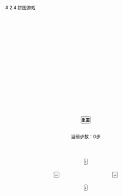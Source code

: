 <link rel="stylesheet" href="../../assets/button.css" type="text/css">
# 2.4 拼图游戏

<style>
    * {
      margin: 0;
      padding: 0;
    }

    .puzzle {
      width: 300px;
      height: 300px;
      display: flex;
      flex-wrap: wrap;
      margin: 0 auto;
    }

    .puzzle div {
      width: 100px;
      text-align: center;
      line-height: 100px;
      font-size: 30px;
    }

    .puzzle div:nth-child(1) {
      background: red
    }

    .puzzle div:nth-child(2) {
      background: orange
    }

    .puzzle div:nth-child(3) {
      background: purple
    }

    .puzzle div:nth-child(4) {
      background: green
    }

    .puzzle div:nth-child(5) {
      background: Magenta
    }

    .puzzle div:nth-child(6) {
      background: yellow
    }

    .puzzle div:nth-child(7) {
      background: Indigo
    }

    .puzzle div:nth-child(8) {
      background: pink
    }

    .puzzle div:nth-child(9) {
      background: blue
    }

    .step {
      text-align: center;
      padding: 30px 0 60px;
    }

    .btns {
      width: 200px;
      height: 100px;
      position: relative;
      margin: 0 auto;
    }

    .btns button {
      position: absolute;
      margin: 0;
    }

    .btns button:nth-child(1) {
      top: 0;
      left: 50%;
      transform: translateX(-50%);
    }

    .btns button:nth-child(2) {
      bottom: 0;
      left: 50%;
      top: auto;
      transform: translateX(-50%);
    }

    .btns button:nth-child(3) {
      top: 50%;
      left: 0;
      transform: translateY(-50%);
    }

    .btns button:nth-child(4) {
      top: 50%;
      right: 0;
      transform: translateY(-50%);
    }

    .reset {
      text-align: center;
      padding-top: 30px;
    }
  </style>

  <div class="puzzle">
  </div>
  <div class="reset">
    <button id="reset">重置</button>
  </div>
  <div class="step">
    当前步数：<span id="num">0</span>步
  </div>
  <div class="btns">
    <button data-type="1">↑</button>
    <button data-type="2">↓</button>
    <button data-type="3">←</button>
    <button data-type="4">→</button>
  </div>


  <script type="text/javascript">
    var arr = [0, 1, 2, 3, 4, 5, 6, 7, 8];
    var oPuzzle = document.querySelector('.puzzle');
    var oBtns = document.querySelector('.btns');
    var oReset = document.querySelector('#reset');
    var oNum = document.querySelector('#num');
    var currentArr = arr.sort(() => Math.random() - 0.5);
    var num = 0;

    render(currentArr)
    //创建九宫格
    function render(currentArr) {
      oPuzzle.innerHTML = "";
      currentArr.forEach(item => {
        var oDiv = document.createElement('div');
        item = item ? item : ""
        oDiv.innerHTML = item
        oPuzzle.appendChild(oDiv)
      })
      if (currentArr.join('') === '123456780') {
        alert("好厉害，拼成功了")
      }
    }

    //重置：
    oReset.onclick = function () {
      currentArr = arr.sort(() => Math.random() - 0.5);
      render(currentArr)
    }

    // 控制键
    oBtns.addEventListener('click', (e) => {
      var type = e.target.getAttribute('data-type');
      var zero = currentArr.indexOf(0);
      var target;
      if (type) {
        if (type === "1") {
          if (zero > 5) {
            return false
          }
          target = zero + 3
        }
        if (type === "2") {
          if (zero < 3) {
            return false;
          }
          target = zero - 3
        }
        if (type === "3") {
          if ([2, 5, 8].includes(zero)) {
            return false
          }
          target = zero + 1
        }
        if (type === "4") {
          if ([0, 3, 6].includes(zero)) {
            return false
          }
          target = zero - 1
        }
        num++;
        oNum.innerHTML = num;
        var temp = currentArr[target]
        currentArr[target] = 0;
        currentArr[zero] = temp;
        render(currentArr)
      }
    }, false)
  </script>